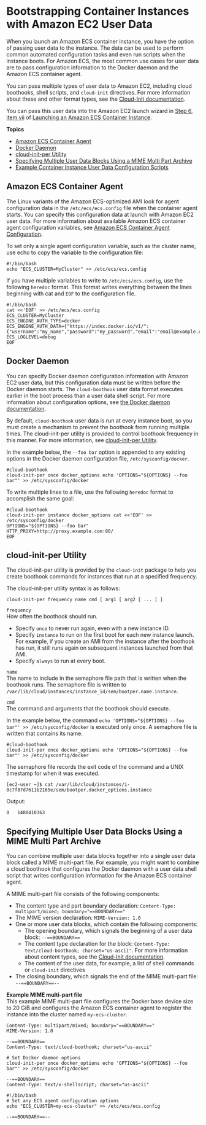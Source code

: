 # Bootstrapping Container Instances with Amazon EC2 User Data<a name="bootstrap_container_instance"></a>

When you launch an Amazon ECS container instance, you have the option of passing user data to the instance\. The data can be used to perform common automated configuration tasks and even run scripts when the instance boots\. For Amazon ECS, the most common use cases for user data are to pass configuration information to the Docker daemon and the Amazon ECS container agent\. 

You can pass multiple types of user data to Amazon EC2, including cloud boothooks, shell scripts, and `cloud-init` directives\. For more information about these and other format types, see the [Cloud\-Init documentation](https://cloudinit.readthedocs.io/en/latest/topics/format.html)\. 

You can pass this user data into the Amazon EC2 launch wizard in [Step 6, item vii](launch_container_instance.md#instance-launch-user-data-step) of [Launching an Amazon ECS Container Instance](launch_container_instance.md)\. 

**Topics**
+ [Amazon ECS Container Agent](#bootstrap_container_agent)
+ [Docker Daemon](#bootstrap_docker_daemon)
+ [cloud\-init\-per Utility](#cloud-init-per)
+ [Specifying Multiple User Data Blocks Using a MIME Multi Part Archive](#multi-part_user_data)
+ [Example Container Instance User Data Configuration Scripts](example_user_data_scripts.md)

## Amazon ECS Container Agent<a name="bootstrap_container_agent"></a>

The Linux variants of the Amazon ECS\-optimized AMI look for agent configuration data in the `/etc/ecs/ecs.config` file when the container agent starts\. You can specify this configuration data at launch with Amazon EC2 user data\. For more information about available Amazon ECS container agent configuration variables, see [Amazon ECS Container Agent Configuration](ecs-agent-config.md)\.

To set only a single agent configuration variable, such as the cluster name, use echo to copy the variable to the configuration file:

```
#!/bin/bash
echo "ECS_CLUSTER=MyCluster" >> /etc/ecs/ecs.config
```

If you have multiple variables to write to `/etc/ecs/ecs.config`, use the following `heredoc` format\. This format writes everything between the lines beginning with cat and `EOF` to the configuration file\.

```
#!/bin/bash
cat <<'EOF' >> /etc/ecs/ecs.config
ECS_CLUSTER=MyCluster
ECS_ENGINE_AUTH_TYPE=docker
ECS_ENGINE_AUTH_DATA={"https://index.docker.io/v1/":{"username":"my_name","password":"my_password","email":"email@example.com"}}
ECS_LOGLEVEL=debug
EOF
```

## Docker Daemon<a name="bootstrap_docker_daemon"></a>

You can specify Docker daemon configuration information with Amazon EC2 user data, but this configuration data must be written before the Docker daemon starts\. The `cloud-boothook` user data format executes earlier in the boot process than a user data shell script\. For more information about configuration options, see [the Docker daemon documentation](https://docs.docker.com/engine/reference/commandline/dockerd/)\.

By default, `cloud-boothook` user data is run at every instance boot, so you must create a mechanism to prevent the boothook from running multiple times\. The cloud\-init\-per utility is provided to control boothook frequency in this manner\. For more information, see [cloud\-init\-per Utility](#cloud-init-per)\.

In the example below, the `--foo bar` option is appended to any existing options in the Docker daemon configuration file, `/etc/sysconfig/docker`\.

```
#cloud-boothook
cloud-init-per once docker_options echo 'OPTIONS="${OPTIONS} --foo bar"' >> /etc/sysconfig/docker
```

To write multiple lines to a file, use the following `heredoc` format to accomplish the same goal:

```
#cloud-boothook
cloud-init-per instance docker_options cat <<'EOF' >> /etc/sysconfig/docker
OPTIONS="${OPTIONS} --foo bar"
HTTP_PROXY=http://proxy.example.com:80/
EOF
```

## cloud\-init\-per Utility<a name="cloud-init-per"></a>

The cloud\-init\-per utility is provided by the `cloud-init` package to help you create boothook commands for instances that run at a specified frequency\. 

The cloud\-init\-per utility syntax is as follows:

```
cloud-init-per frequency name cmd [ arg1 [ arg2 [ ... ] ]
```

`frequency`  
How often the boothook should run\.   
+ Specify `once` to never run again, even with a new instance ID\.
+ Specify `instance` to run on the first boot for each new instance launch\. For example, if you create an AMI from the instance after the boothook has run, it still runs again on subsequent instances launched from that AMI\.
+ Specify `always` to run at every boot\.

`name`  
The name to include in the semaphore file path that is written when the boothook runs\. The semaphore file is written to `/var/lib/cloud/instances/instance_id/sem/bootper.name.instance`\.

`cmd`  
The command and arguments that the boothook should execute\.

In the example below, the command `echo 'OPTIONS="${OPTIONS} --foo bar"' >> /etc/sysconfig/docker` is executed only once\. A semaphore file is written that contains its name\.

```
#cloud-boothook
cloud-init-per once docker_options echo 'OPTIONS="${OPTIONS} --foo bar"' >> /etc/sysconfig/docker
```

The semaphore file records the exit code of the command and a UNIX timestamp for when it was executed\.

```
[ec2-user ~]$ cat /var/lib/cloud/instances/i-0c7f87d7611b2165e/sem/bootper.docker_options.instance
```

Output:

```
0	1488410363
```

## Specifying Multiple User Data Blocks Using a MIME Multi Part Archive<a name="multi-part_user_data"></a>

You can combine multiple user data blocks together into a single user data block called a MIME multi\-part file\. For example, you might want to combine a cloud boothook that configures the Docker daemon with a user data shell script that writes configuration information for the Amazon ECS container agent\. 

A MIME multi\-part file consists of the following components:
+ The content type and part boundary declaration: `Content-Type: multipart/mixed; boundary="==BOUNDARY=="`
+ The MIME version declaration: `MIME-Version: 1.0`
+ One or more user data blocks, which contain the following components:
  + The opening boundary, which signals the beginning of a user data block: `--==BOUNDARY==`
  + The content type declaration for the block: `Content-Type: text/cloud-boothook; charset="us-ascii"`\. For more information about content types, see the [Cloud\-Init documentation](https://cloudinit.readthedocs.io/en/latest/topics/format.html)\. 
  + The content of the user data, for example, a list of shell commands or `cloud-init` directives
+ The closing boundary, which signals the end of the MIME multi\-part file: `--==BOUNDARY==--`

**Example MIME multi\-part file**  
This example MIME multi\-part file configures the Docker base device size to 20 GiB and configures the Amazon ECS container agent to register the instance into the cluster named `my-ecs-cluster`\.  

```
Content-Type: multipart/mixed; boundary="==BOUNDARY=="
MIME-Version: 1.0

--==BOUNDARY==
Content-Type: text/cloud-boothook; charset="us-ascii"

# Set Docker daemon options
cloud-init-per once docker_options echo 'OPTIONS="${OPTIONS} --foo bar"' >> /etc/sysconfig/docker

--==BOUNDARY==
Content-Type: text/x-shellscript; charset="us-ascii"

#!/bin/bash
# Set any ECS agent configuration options
echo "ECS_CLUSTER=my-ecs-cluster" >> /etc/ecs/ecs.config

--==BOUNDARY==--
```
